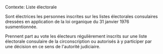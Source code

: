 Contexte: Liste électorale

Sont électrices les personnes inscrites sur les listes électorales consulaires dressées en application de la loi organique du 31 janvier 1976 susmentionnée.

Prennent part au vote les électeurs régulièrement inscrits sur une liste électorale consulaire de la circonscription ou autorisés à y participer par une décision en ce sens de l'autorité judiciaire.